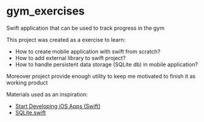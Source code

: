 # gym_exercises

Swift application that can be used to track progress in the gym

This project was created as a exercise to learn:
- How to create mobile application with swift from scratch?
- How to add external library to swift project?
- How to handle persistent data storage (SQLite db) in mobile application?

Moreover project provide enough utility to keep me motivated to finish it as working product


Materials used as an inspiration:
 - [Start Developing iOS Apps (Swift)](https://developer.apple.com/library/content/referencelibrary/GettingStarted/DevelopiOSAppsSwift/)
 - [SQLite.swift](https://github.com/stephencelis/SQLite.swift)

